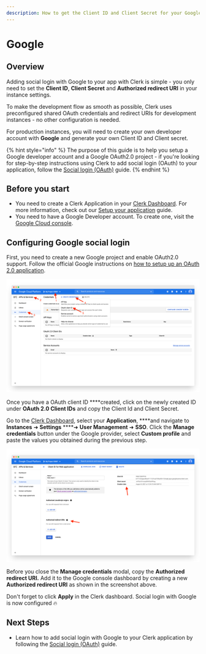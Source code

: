 ```yaml
---
description: How to get the Client ID and Client Secret for your Google project
---
```


# Google

## Overview

Adding social login with Google to your app with Clerk is simple -  you only need to set the **Client ID**, **Client Secret** and **Authorized redirect URI** in your instance settings.

To make the development flow as smooth as possible, Clerk uses preconfigured shared OAuth credentials and redirect URIs for development instances - no other configuration is needed. 

For production instances, you will need to create your own developer account with **Google** and generate your own Client ID and Client secret.

{% hint style="info" %}
The purpose of this guide is to help you setup a Google developer account and a Google OAuth2.0 project - if you're looking for step-by-step instructions using Clerk to add social login \(OAuth\) to your application, follow the [Social login \(OAuth\)](../../popular-guides/social-login-oauth.md) guide.
{% endhint %}

## Before you start

* You need to create a Clerk Application in your [Clerk Dashboard](https://dashboard.clerk.dev). For more information, check out our [Setup your application](../../popular-guides/setup-your-application.md) guide.
* You need to have a Google Developer account. To create one, visit the [Google Cloud console](https://console.developers.google.com/).

## Configuring Google social login

First, you need to create a new Google project and enable OAuth2.0 support. Follow the official Google instructions on [how to setup up an OAuth 2.0 application](https://support.google.com/cloud/answer/6158849?hl=en).

![Creating an OAuth client ID in Google Cloud console.](../../.gitbook/assets/screely-1628371792291.png)

Once you have a OAuth client ID ****created, click on the newly created ID under **OAuth 2.0 Client IDs** and copy the Client Id and Client Secret. 

Go to the [Clerk Dashboard](https://dashboard.clerk.dev), select your **Application**, ****and navigate to **Instances**  ➜  **Settings**  ****➜  **User Management** ➜ **SSO**.  Click the **Manage credentials** button under the Google provider, select **Custom profile** and paste the values you obtained during the previous step.

![Copying the Client ID and Client Secret](../../.gitbook/assets/screely-1628372330828.png)

Before you close the **Manage credentials** modal, copy the **Authorized redirect URI.** Add it to the Google console dashboard by creating a new **Authorized redirect URI** as shown in the screenshot above. 

Don't forget to click **Apply** in the Clerk dashboard. Social login with Google is now configured 🔥 

## Next Steps

* Learn how to add social login with Google to your Clerk application by following the [Social login \(OAuth\)](../../popular-guides/social-login-oauth.md) guide.




